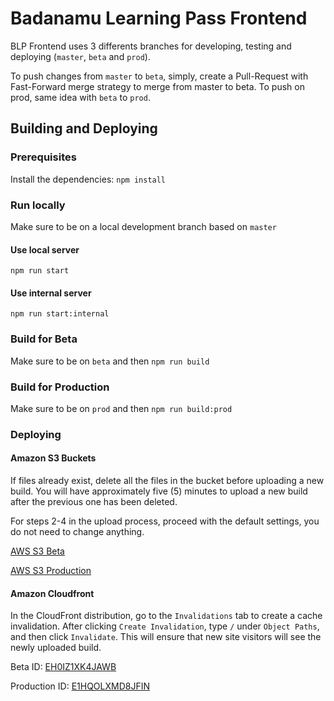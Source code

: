 # Badanamu Learning Pass Frontend

BLP Frontend uses 3 differents branches for developing, testing and deploying (`master`, `beta` and `prod`).

To push changes from `master` to `beta`, simply, create a Pull-Request with Fast-Forward merge strategy to merge from master to beta. To push on prod, same idea with `beta` to `prod`.

## Building and Deploying

### Prerequisites

Install the dependencies: `npm install`

### Run locally

Make sure to be on a local development branch based on `master`

#### Use local server

`npm run start`

#### Use internal server

`npm run start:internal`

### Build for Beta

Make sure to be on `beta` and then `npm run build`

### Build for Production

Make sure to be on `prod` and then `npm run build:prod`

### Deploying

#### Amazon S3 Buckets

If files already exist, delete all the files in the bucket before uploading a new build. You will have approximately five (5) minutes to upload a new build after the previous one has been deleted.

For steps 2-4 in the upload process, proceed with the default settings, you do not need to change anything.


[AWS S3 Beta](https://s3.console.aws.amazon.com/s3/buckets/badanamu-beta-pass-site/?region=us-west-2&tab=overview)

[AWS S3 Production](https://s3.console.aws.amazon.com/s3/buckets/badanamu-pass-site/?region=us-west-2&tab=overview) 


#### Amazon Cloudfront

In the CloudFront distribution, go to the `Invalidations` tab to create a cache invalidation. After clicking `Create Invalidation`, type `/` under `Object Paths`, and then click `Invalidate`. This will ensure that new site visitors will see the newly uploaded build.

Beta ID: [EH0IZ1XK4JAWB](https://console.aws.amazon.com/cloudfront/home?region=ap-northeast-2#distribution-settings:EH0IZ1XK4JAWB)

Production ID: [E1HQOLXMD8JFIN](https://console.aws.amazon.com/cloudfront/home?region=ap-northeast-2#distribution-settings:E1HQOLXMD8JFIN)